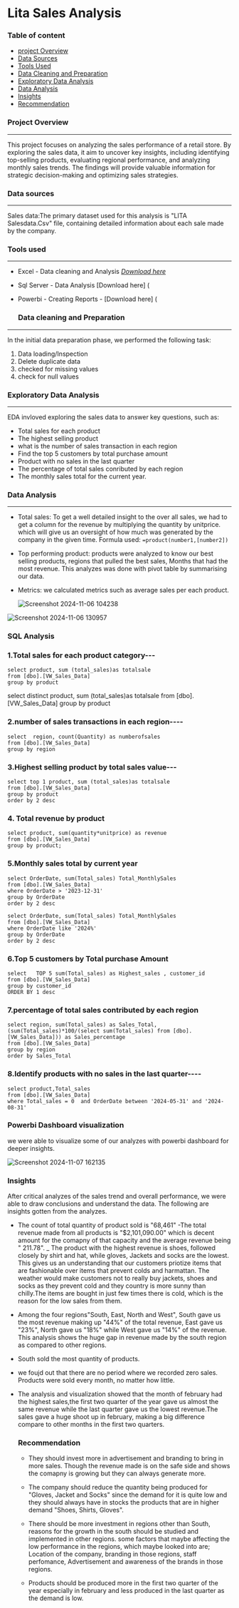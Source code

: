 # Lita Sales Analysis 

### Table of content 

- [project Overview](#project-overview)
- [Data Sources](#data-sources)
- [Tools Used](#tools-used)
- [Data Cleaning and Preparation](#data-cleaning-and-preparation)
- [Exploratory Data Analysis](#exploratory-data-analysis)
- [Data Analysis](#data-analysis)
- [Insights](#insights)
- [Recommendation](#recommendation)

### Project Overview 
---

This project focuses on analyzing the sales performance of a retail store. By exploring the sales data, it aim to uncover key insights, including identifying top-selling products, evaluating regional performance, and analyzing monthly sales trends. The findings will provide valuable information for strategic decision-making and optimizing sales strategies.

### Data sources 
---

Sales data:The primary dataset used  for this analysis is "LITA Salesdata.Csv" file, containing detailed information about each sale made by the company. 

### Tools used 
---

- Excel - Data cleaning and Analysis [*Download here*](https://www.microsoft.com/en-ng/)
- Sql Server - Data Analysis [Download here] (
- Powerbi - Creating Reports - [Download here] (

  ### Data cleaning and Preparation
---
  In the initial data preparation phase, we performed the following task:
  1. Data loading/Inspection
  2. Delete duplicate data
  3. checked for missing values
  4. check for null values 

  ### Exploratory Data Analysis
---
  EDA invloved exploring the sales data to answer key questions, such as:

  
  -  Total sales for each product
  - The highest selling product 
  - what is the number of sales transaction in each region
  - Find the top 5 customers by total purchase amount
  - Product with no sales in the last quarter
  - The percentage of total sales conributed by each region
  - The monthly sales total for the current year.

 ### Data Analysis
 ---
 - Total sales: To get a well detailed insight to the over all sales, we had to get a column for the revenue by multiplying the quantity by unitprice. which will give us an oversight of how much was generated by the company in the given time. Formula used: ```=product(number1,[number2])```
- Top performing product: products were analyzed to know our best selling products, regions that pulled the best sales, Months that had the most revenue. This analyzes was done with pivot table by summarising our data.
- Metrics: we calculated metrics such as average sales per each product.

  ![Screenshot 2024-11-06 104238](https://github.com/user-attachments/assets/1e0b9ac9-9958-45be-bf6d-b0329bfe4145)
  
![Screenshot 2024-11-06 130957](https://github.com/user-attachments/assets/7a4f8207-a079-4b53-b4e1-beca6dfa51aa)

 ### SQL Analysis

  
### 1.Total sales for each product category---
```
select product, sum (total_sales)as totalsale
from [dbo].[VW_Sales_Data]
group by product
```
select distinct product, sum (total_sales)as totalsale
from [dbo].[VW_Sales_Data]
group by product

### 2.number of sales transactions in each region----
```
select  region, count(Quantity) as numberofsales
from [dbo].[VW_Sales_Data]
group by region
```
### 3.Highest selling product by total sales value---
```
select top 1 product, sum (total_sales)as totalsale
from [dbo].[VW_Sales_Data]
group by product
order by 2 desc
```

### 4. Total revenue by product
```
select product, sum(quantity*unitprice) as revenue
from [dbo].[VW_Sales_Data]
group by product;
```

### 5.Monthly sales total by current year
```
select OrderDate, sum(Total_sales) Total_MonthlySales
from [dbo].[VW_Sales_Data]
where OrderDate > '2023-12-31'
group by OrderDate
order by 2 desc
```
```
select OrderDate, sum(Total_sales) Total_MonthlySales
from [dbo].[VW_Sales_Data]
where OrderDate like '2024%'
group by OrderDate
order by 2 desc
```

### 6.Top 5 customers by Total purchase Amount
```
select   TOP 5 sum(Total_sales) as Highest_sales , customer_id
from [dbo].[VW_Sales_Data]
group by customer_id
ORDER BY 1 desc
```

### 7.percentage of total sales contributed by each region
```
select region, sum(Total_sales) as Sales_Total,
(sum(Total_sales)*100/(select sum(Total_sales) from [dbo].[VW_Sales_Data])) as Sales_percentage
from [dbo].[VW_Sales_Data]
group by region
order by Sales_Total
```

### 8.Identify products with no sales in the last quarter----
```
select product,Total_sales
from [dbo].[VW_Sales_Data]
where Total_sales = 0  and OrderDate between '2024-05-31' and '2024-08-31'
```

### Powerbi Dashboard visualization

we were able to visualize some of our analyzes with powerbi dashboard for deeper insights. 

 ![Screenshot 2024-11-07 162135](https://github.com/user-attachments/assets/129c9168-5bc6-4150-94dd-a1d554233822)



 ### Insights 
After critical analyzes of the sales trend and overall performance, we were able to draw conclusions and understand the data. The following are insights gotten from the analyzes.
- The count of total quantity of product sold is "68,461"
 -The total revenue made from all products is "$2,101,090.00" which is decent amount for the comapny of that capacity and the average revenue being " 211.78". 
 _ The product with the highest revenue is shoes, followed closely by shirt and hat, while gloves, Jackets and socks are the lowest. This gives us an understanding that our customers priotize items that are fashionable over items that prevent colds and harmattan. The weather would make customers not to really buy jackets, shoes and socks as they prevent cold and they country is more sunny than chilly.The items are bought in just few times there is cold, which is the reason for the low sales from them.
 - Among the four regions"South, East, North and West", South gave us the most revenue making up "44%" of the total revenue, East gave us "23%", North gave us "18%" while West gave us "14%" of the revenue. This analysis shows the huge gap in revenue made by the south region as compared to other regions.
 - South sold the most quantity of products. 
 - we foujd out that there are no period where we recorded zero sales. Products were sold every month, no matter how little.
 - The analysis and visualization showed that the month of february had the highest sales,the first two quarter of the year gave us almost the same revenue while the last quarter gave us the lowest revenue.The sales gave a huge shoot up in february, making a big difference compare to other months in the first two quarters.

   ### Recommendation
   - They should invest more in advertisement and branding to bring in more sales. Though the revenue made is on the safe side and shows the comapny is growing but they can always generate more. 

   - The company should reduce the quantity being produced for "Gloves, Jacket and Socks" since the demand for it is quite low and they should always have in stocks the products that are in higher demand "Shoes, Shirts, Gloves".
   -  There should be more investment in regions other than South, reasons for the growth in the south should be studied and implemented in other regions. some factors that maybe affecting the low performance in the regions, which maybe looked into are; Location of the company, branding in those regions, staff perfomance, Advertisement and awareness of the brands in those regions.
   -  Products should be produced more in the first two quarter of the year especially in february and less produced in the last quarter as the demand is low. 

 
